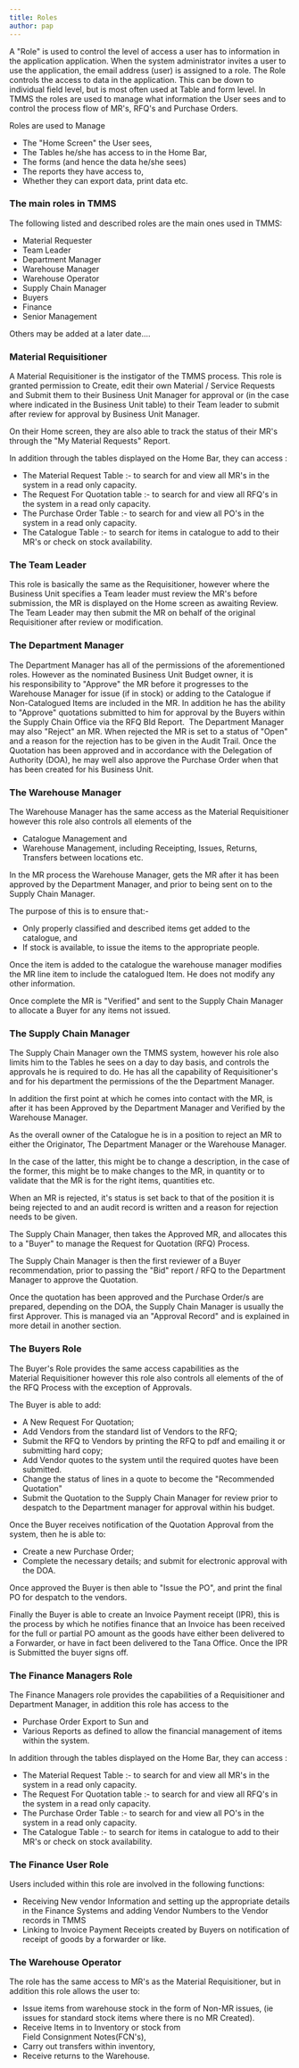 ```yaml
---
title: Roles
author: pap
---
```


A "Role" is used to control the level of access a user has to information in the application application. When the system administrator invites a user to use the application, the email address (user) is assigned to a role. The Role controls the access to data in the application. This can be down to individual field level, but is most often used at Table and form level. In TMMS the roles are used to manage what information the User sees and to control the process flow of MR's, RFQ's and Purchase Orders.

Roles are used to Manage 
* The "Home Screen" the User sees, 
* The Tables he/she has access to in the Home Bar,
* The forms (and hence the data he/she sees)
* The reports they have access to,
* Whether they can export data, print data etc.

### The main roles in TMMS
The following listed and described roles are the main ones used in TMMS:
* Material Requester
* Team Leader
* Department Manager
* Warehouse Manager
* Warehouse Operator
* Supply Chain Manager
* Buyers
* Finance
* Senior Management

Others may be added at a later date....
### Material Requisitioner
A Material Requisitioner is the instigator of the TMMS process. This role is granted permission to Create, edit their own Material / Service Requests and Submit them to their Business Unit Manager for approval or (in the case where indicated in the Business Unit table) to their Team leader to submit after review for approval by Business Unit Manager. 

On their Home screen, they are also able to track the status of their MR's through the "My Material Requests" Report. 

In addition through the tables displayed on the Home Bar, they can access :
* The Material Request Table :- to search for and view all MR's in the system in a read only capacity.
* The Request For Quotation table :- to search for and view all RFQ's in the system in a read only capacity.
* The Purchase Order Table :- to search for and view all PO's in the system in a read only capacity.
* The Catalogue Table :- to search for items in catalogue to add to their MR's or check on stock availability.

### The Team Leader
This role is basically the same as the Requisitioner, however where the Business Unit specifies a Team leader must review the MR's before submission, the MR is displayed on the Home screen as awaiting Review. 
The Team Leader may then submit the MR on behalf of the original Requisitioner after review or modification.

### The Department Manager

The Department Manager has all of the permissions of the aforementioned roles. However as the nominated Business Unit Budget owner, it is his responsibility to "Approve" the MR before it progresses to the Warehouse Manager for issue (if in stock) or adding to the Catalogue if Non-Catalogued Items are included in the MR.
In addition he has the ability to "Approve" quotations submitted to him for approval by the Buyers within the Supply Chain Office via the RFQ BId Report. 
The Department Manager may also "Reject" an MR. When rejected the MR is set to a status of "Open" and a reason for the rejection has to be given in the Audit Trail.
Once the Quotation has been approved and in accordance with the Delegation of Authority (DOA), he may well also approve the Purchase Order when that has been created for his Business Unit.

### The Warehouse Manager
The Warehouse Manager has the same access as the Material Requisitioner however this role also controls all elements of the
* Catalogue Management and
* Warehouse Management, including Receipting, Issues, Returns, Transfers between locations etc.

In the MR process the Warehouse Manager, gets the MR after it has been approved by the Department Manager, and prior to being sent on to the Supply Chain Manager. 

The purpose of this is to ensure that:-

* Only properly classified and described items get added to the catalogue, and 
* If stock is available, to issue the items to the appropriate people.

Once the item is added to the catalogue the warehouse manager modifies the MR line item to include the catalogued Item. He does not modify any other information.

Once complete the MR is "Verified" and sent to the Supply Chain Manager to allocate a Buyer for any items not issued.

### The Supply Chain Manager
The Supply Chain Manager own the TMMS system, however his role also limits him to the Tables he sees on a day to day basis, and controls the approvals he is required to do. He has all the capability of Requisitioner's and for his department the permissions of the the Department Manager.

In addition the first point at which he comes into contact with the MR, is after it has been Approved by the Department Manager and Verified by the Warehouse Manager. 

As the overall owner of the Catalogue he is in a position to reject an MR to either the Originator, The Department Manager or the Warehouse Manager. 

In the case of the latter, this might be to change a description, in the case of the former, this might be to make changes to the MR, in quantity or to validate that the MR is for the right items, quantities etc. 

When an MR is rejected, it's status is set back to that of the position it is being rejected to and an audit record is written and a reason for rejection needs to be given.

The Supply Chain Manager, then takes the Approved MR, and allocates this to a "Buyer" to manage the Request for Quotation (RFQ) Process.

The Supply Chain Manager is then the first reviewer of a Buyer recommendation, prior to passing the "Bid" report / RFQ to the Department Manager to approve the Quotation.

Once the quotation has been approved and the Purchase Order/s are prepared, depending on the DOA, the Supply Chain Manager is usually the first Approver. This is managed via an "Approval Record" and is explained in more detail in another section.

### The Buyers Role

The Buyer's Role provides the same access capabilities as the Material Requisitioner however this role also controls all elements of the of the RFQ Process with the exception of Approvals.

The Buyer is able to add:
* A New Request For Quotation;
* Add Vendors from the standard list of Vendors to the RFQ;
* Submit the RFQ to Vendors by printing the RFQ to pdf and emailing it or submitting hard copy;
* Add Vendor quotes to the system until the required quotes have been submitted.
* Change the status of lines in a quote to become the "Recommended Quotation"
* Submit the Quotation to the Supply Chain Manager for review prior to despatch to the Department manager for approval within his budget.

Once the Buyer receives notification of the Quotation Approval from the system, then he is able to:
* Create a new Purchase Order;
* Complete the necessary details; and submit for electronic approval with the DOA.

Once approved the Buyer is then able to "Issue the PO", and print the final PO for despatch to the vendors.

Finally the Buyer is able to create an Invoice Payment receipt (IPR), this is the process by which he notifies finance that an Invoice has been received for the full or partial PO amount as the goods have either been delivered to a Forwarder, or have in fact been delivered to the Tana Office. Once the IPR is Submitted the buyer signs off.

### The Finance Managers Role

The Finance Managers role provides the capabilities of a Requisitioner and Department Manager, in addition this role has access to the
* Purchase Order Export to Sun and 
* Various Reports as defined to allow the financial management of items within the system.

In addition through the tables displayed on the Home Bar, they can access :
* The Material Request Table :- to search for and view all MR's in the system in a read only capacity.
* The Request For Quotation table :- to search for and view all RFQ's in the system in a read only capacity.
* The Purchase Order Table :- to search for and view all PO's in the system in a read only capacity.
* The Catalogue Table :- to search for items in catalogue to add to their MR's or check on stock availability.

### The Finance User Role 
Users included within this role are involved in the following functions:
* Receiving New vendor Information and setting up the appropriate details in the Finance Systems and adding Vendor Numbers to the Vendor records in TMMS
* Linking to Invoice Payment Receipts created by Buyers on notification of receipt of goods by a forwarder or like.

### The Warehouse Operator
The role has the same access to MR's as the Material Requisitioner, but in addition this role allows the user to:
* Issue items from warehouse stock in the form of Non-MR issues, (ie issues for standard stock items where there is no MR Created). 
* Receive Items in to Inventory or stock from Field Consignment Notes(FCN's),
* Carry out transfers within inventory,
* Receive returns to the Warehouse.
